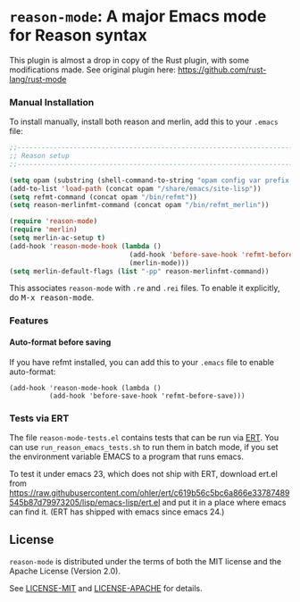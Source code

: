 `reason-mode`: A major Emacs mode for Reason syntax
============================================================

This plugin is almost a drop in copy of the Rust plugin, with some
modifications made. See original plugin here:
https://github.com/rust-lang/rust-mode


### Manual Installation

To install manually, install both reason and merlin, add this to your
`.emacs` file:

```lisp
;;----------------------------------------------------------------------------
;; Reason setup
;;----------------------------------------------------------------------------

(setq opam (substring (shell-command-to-string "opam config var prefix 2> /dev/null") 0 -1))
(add-to-list 'load-path (concat opam "/share/emacs/site-lisp"))
(setq refmt-command (concat opam "/bin/refmt"))
(setq reason-merlinfmt-command (concat opam "/bin/refmt_merlin"))

(require 'reason-mode)
(require 'merlin)
(setq merlin-ac-setup t)
(add-hook 'reason-mode-hook (lambda ()
                              (add-hook 'before-save-hook 'refmt-before-save)
                              (merlin-mode)))
(setq merlin-default-flags (list "-pp" reason-merlinfmt-command))
```

This associates `reason-mode` with `.re` and `.rei` files. To enable it explicitly, do
<kbd>M-x reason-mode</kbd>.

### Features

#### Auto-format before saving

If you have refmt installed, you can add this to your `.emacs` file to enable
auto-format:
```
(add-hook 'reason-mode-hook (lambda ()
          (add-hook 'before-save-hook 'refmt-before-save)))
```

### Tests via ERT

The file `reason-mode-tests.el` contains tests that can be run via
[ERT](http://www.gnu.org/software/emacs/manual/html_node/ert/index.html).
You can use `run_reason_emacs_tests.sh` to run them in batch mode, if
you set the environment variable EMACS to a program that runs emacs.

To test it under emacs 23, which does not ship with ERT, download ert.el from
https://raw.githubusercontent.com/ohler/ert/c619b56c5bc6a866e33787489545b87d79973205/lisp/emacs-lisp/ert.el
and put it in a place where emacs can find it.  (ERT has shipped with emacs
since emacs 24.)

## License

`reason-mode` is distributed under the terms of both the MIT license and the
Apache License (Version 2.0).

See [LICENSE-MIT](LICENSE-MIT) and [LICENSE-APACHE](LICENSE-APACHE) for details.
